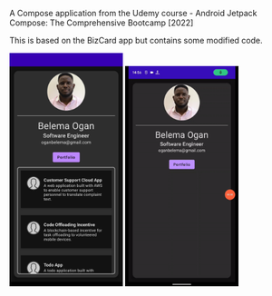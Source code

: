 A Compose application from the Udemy course - Android Jetpack Compose: The Comprehensive Bootcamp \[2022]

This is based on the BizCard app but contains some modified code.

<img src="Screenshot/app.png" alt="App Screenshot" width="200"/>

<img src="Screenshot/demo.gif" alt="App demo" width="200"/>